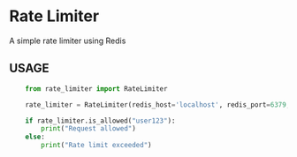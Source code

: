 # Rate Limiter 

A simple rate limiter using Redis


## USAGE

```python
    from rate_limiter import RateLimiter

    rate_limiter = RateLimiter(redis_host='localhost', redis_port=6379, redis_db=0, bucket_capacity=10 refill_rate=1)

    if rate_limiter.is_allowed("user123"):
        print("Request allowed")
    else:
        print("Rate limit exceeded")

```


